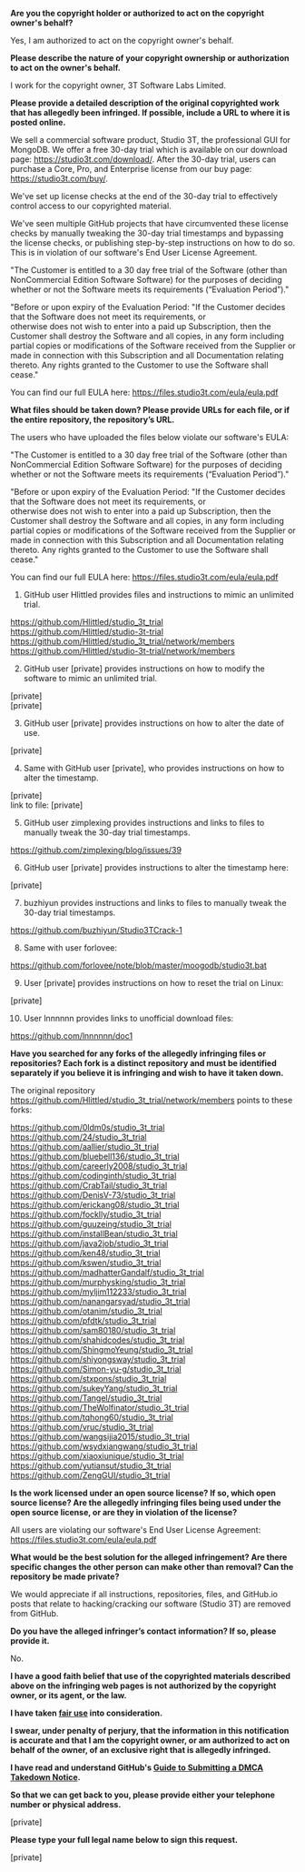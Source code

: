 **Are you the copyright holder or authorized to act on the copyright owner's behalf?**  
  
Yes, I am authorized to act on the copyright owner's behalf.  
  
**Please describe the nature of your copyright ownership or authorization to act on the owner's behalf.**  
  
I work for the copyright owner, 3T Software Labs Limited.  
  
**Please provide a detailed description of the original copyrighted work that has allegedly been infringed. If possible, include a URL to where it is posted online.**  
  
We sell a commercial software product, Studio 3T, the professional GUI for MongoDB. We offer a free 30-day trial which is available on our download page: https://studio3t.com/download/. After the 30-day trial, users can purchase a Core, Pro, and Enterprise license from our buy page: https://studio3t.com/buy/.  
  
We've set up license checks at the end of the 30-day trial to effectively control access to our copyrighted material.  
  
We've seen multiple GitHub projects that have circumvented these license checks by manually tweaking the 30-day trial timestamps and bypassing the license checks, or publishing step-by-step instructions on how to do so. This is in violation of our software's End User License Agreement.  
  
"The Customer is entitled to a 30 day free trial of the Software (other than NonCommercial Edition Software Software) for the purposes of deciding whether or not the Software meets its requirements (“Evaluation Period”)."  
  
"Before or upon expiry of the Evaluation Period: "If the Customer decides that the Software does not meet its requirements, or  
otherwise does not wish to enter into a paid up Subscription, then the Customer shall destroy the Software and all copies, in any form including partial copies or modifications of the Software received from the Supplier or made in connection with this Subscription and all Documentation relating thereto. Any rights granted to the Customer to use the Software shall cease."  
  
You can find our full EULA here: https://files.studio3t.com/eula/eula.pdf  
  
**What files should be taken down? Please provide URLs for each file, or if the entire repository, the repository’s URL.**  
  
The users who have uploaded the files below violate our software's EULA:  
  
"The Customer is entitled to a 30 day free trial of the Software (other than NonCommercial Edition Software Software) for the purposes of deciding whether or not the Software meets its requirements (“Evaluation Period”)."  
  
"Before or upon expiry of the Evaluation Period: "If the Customer decides that the Software does not meet its requirements, or  
otherwise does not wish to enter into a paid up Subscription, then the Customer shall destroy the Software and all copies, in any form including partial copies or modifications of the Software received from the Supplier or made in connection with this Subscription and all Documentation relating thereto. Any rights granted to the Customer to use the Software shall cease."  
  
You can find our full EULA here: https://files.studio3t.com/eula/eula.pdf  
  
1. GitHub user Hlittled provides files and instructions to mimic an unlimited trial.  
  
https://github.com/Hlittled/studio_3t_trial  
https://github.com/Hlittled/studio-3t-trial  
https://github.com/Hlittled/studio_3t_trial/network/members  
https://github.com/Hlittled/studio-3t-trial/network/members  
  
2. GitHub user [private] provides instructions on how to modify the software to mimic an unlimited trial.  
  
[private]  
[private]  
  
3. GitHub user [private] provides instructions on how to alter the date of use.  
  
[private]  
  
4. Same with GitHub user [private], who provides instructions on how to alter the timestamp.  
  
[private]  
link to file: [private]  
  
5. GitHub user zimplexing provides instructions and links to files to manually tweak the 30-day trial timestamps.  
  
https://github.com/zimplexing/blog/issues/39  
  
6. GitHub user [private] provides instructions to alter the timestamp here:  
  
[private]  
  
7. buzhiyun provides instructions and links to files to manually tweak the 30-day trial timestamps.  
  
https://github.com/buzhiyun/Studio3TCrack-1  
  
8. Same with user forlovee:  
  
https://github.com/forlovee/note/blob/master/moogodb/studio3t.bat  
  
9. User [private] provides instructions on how to reset the trial on Linux:  
  
[private]  
  
10. User lnnnnnn provides links to unofficial download files:  
  
https://github.com/lnnnnnn/doc1  
  
**Have you searched for any forks of the allegedly infringing files or repositories? Each fork is a distinct repository and must be identified separately if you believe it is infringing and wish to have it taken down.**  
  
The original repository https://github.com/Hlittled/studio_3t_trial/network/members points to these forks:  
  
https://github.com/0ldm0s/studio_3t_trial  
https://github.com/24/studio_3t_trial  
https://github.com/aallier/studio_3t_trial  
https://github.com/bluebell136/studio_3t_trial  
https://github.com/careerly2008/studio_3t_trial  
https://github.com/codinginth/studio_3t_trial  
https://github.com/CrabTail/studio_3t_trial  
https://github.com/DenisV-73/studio_3t_trial  
https://github.com/erickang08/studio_3t_trial  
https://github.com/focklly/studio_3t_trial  
https://github.com/guuzeing/studio_3t_trial  
https://github.com/installBean/studio_3t_trial  
https://github.com/java2job/studio_3t_trial  
https://github.com/ken48/studio_3t_trial  
https://github.com/kswen/studio_3t_trial  
https://github.com/madhatterGandalf/studio_3t_trial  
https://github.com/murphysking/studio_3t_trial  
https://github.com/myljim112233/studio_3t_trial  
https://github.com/nanangarsyad/studio_3t_trial  
https://github.com/otanim/studio_3t_trial  
https://github.com/pfdtk/studio_3t_trial  
https://github.com/sam80180/studio_3t_trial  
https://github.com/shahidcodes/studio_3t_trial  
https://github.com/ShingmoYeung/studio_3t_trial  
https://github.com/shiyongsway/studio_3t_trial  
https://github.com/Simon-yu-g/studio_3t_trial  
https://github.com/stxpons/studio_3t_trial  
https://github.com/sukeyYang/studio_3t_trial  
https://github.com/Tangel/studio_3t_trial  
https://github.com/TheWolfinator/studio_3t_trial  
https://github.com/tqhong60/studio_3t_trial  
https://github.com/vruc/studio_3t_trial  
https://github.com/wangsijia2015/studio_3t_trial  
https://github.com/wsydxiangwang/studio_3t_trial  
https://github.com/xiaoxiunique/studio_3t_trial  
https://github.com/yutiansut/studio_3t_trial  
https://github.com/ZengGUI/studio_3t_trial  
  
**Is the work licensed under an open source license? If so, which open source license? Are the allegedly infringing files being used under the open source license, or are they in violation of the license?**  
  
All users are violating our software's End User License Agreement: https://files.studio3t.com/eula/eula.pdf  
  
**What would be the best solution for the alleged infringement? Are there specific changes the other person can make other than removal? Can the repository be made private?**  
  
We would appreciate if all instructions, repositories, files, and GitHub.io posts that relate to hacking/cracking our software (Studio 3T) are removed from GitHub.  
  
**Do you have the alleged infringer’s contact information? If so, please provide it.**  
  
No.  
  
**I have a good faith belief that use of the copyrighted materials described above on the infringing web pages is not authorized by the copyright owner, or its agent, or the law.**  
  
**I have taken <a href="https://www.lumendatabase.org/topics/22">fair use</a> into consideration.**  
  
**I swear, under penalty of perjury, that the information in this notification is accurate and that I am the copyright owner, or am authorized to act on behalf of the owner, of an exclusive right that is allegedly infringed.**  
  
**I have read and understand GitHub's <a href="https://help.github.com/articles/guide-to-submitting-a-dmca-takedown-notice/">Guide to Submitting a DMCA Takedown Notice</a>.**  
  
**So that we can get back to you, please provide either your telephone number or physical address.**  
  
[private]    
  
**Please type your full legal name below to sign this request.**  
  
[private]  
